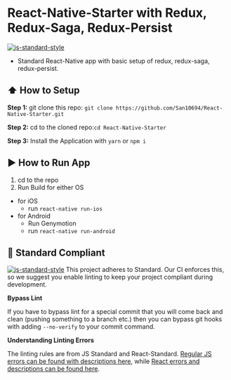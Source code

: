 # React-Native-Starter with Redux, Redux-Saga, Redux-Persist

[![js-standard-style](https://img.shields.io/badge/code%20style-standard-brightgreen.svg?style=flat)](http://standardjs.com/)

* Standard React-Native app with basic setup of redux, redux-saga, redux-persist.

## :arrow_up: How to Setup

**Step 1:** git clone this repo: `git clone https://github.com/San10694/React-Native-Starter.git`

**Step 2:** cd to the cloned repo:`cd React-Native-Starter`

**Step 3:** Install the Application with `yarn` or `npm i`


## :arrow_forward: How to Run App

1. cd to the repo
2. Run Build for either OS
  * for iOS
    * run `react-native run-ios`
  * for Android
    * Run Genymotion
    * run `react-native run-android`

## :no_entry_sign: Standard Compliant

[![js-standard-style](https://cdn.rawgit.com/feross/standard/master/badge.svg)](https://github.com/feross/standard)
This project adheres to Standard.  Our CI enforces this, so we suggest you enable linting to keep your project compliant during development.



**Bypass Lint**

If you have to bypass lint for a special commit that you will come back and clean (pushing something to a branch etc.) then you can bypass git hooks with adding `--no-verify` to your commit command.

**Understanding Linting Errors**

The linting rules are from JS Standard and React-Standard.  [Regular JS errors can be found with descriptions here](http://eslint.org/docs/rules/), while [React errors and descriptions can be found here](https://github.com/yannickcr/eslint-plugin-react).

